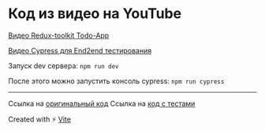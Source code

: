 # Код из видео на YouTube

[Видео Redux-toolkit Todo-App](https://www.youtube.com/watch?v=C0fBnil_Im4)

[Видео Cypress для End2end тестирования](https://www.youtube.com/watch?v=k7Z5_jJPOlU)

Запуск dev сервера: `npm run dev`

После этого можно запустить консоль cypress: `npm run cypress`

---

Ссылка на [оригинальный код](https://github.com/michey85/redux-toolkit-todo)
Ссылка на [код с тестами](https://github.com/michey85/redux-toolkit-todo/tree/cypress)

Created with ⚡ [Vite](https://vitejs.dev/)
